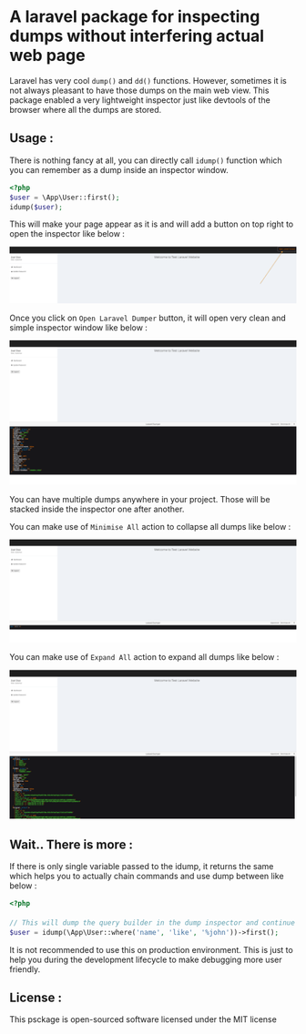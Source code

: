 # A laravel package for inspecting dumps without interfering actual web page

Laravel has very cool `dump()` and `dd()` functions. However, sometimes it is not always pleasant to have those dumps on the main web view. This package enabled a very lightweight inspector just like devtools of the browser where all the dumps are stored.

## Usage : 

There is nothing fancy at all, you can directly call `idump()` function which you can remember as a dump inside an inspector window.

~~~php
<?php
$user = \App\User::first();
idump($user);
~~~

This will make your page appear as it is and will add a button on top right to open the inspector like below : 

<p align="center">
    <img alt="Closed Laravel Dumper" src="images/Closed.png">
</p>

Once you click on `Open Laravel Dumper` button, it will open very clean and simple inspector window like below : 

<p align="center">
    <img alt="Closed Laravel Dumper" src="images/Opened.png">
</p>

You can have multiple dumps anywhere in your project. Those will be stacked inside the inspector one after another.

You can make use of `Minimise All` action to collapse all dumps like below :

<p align="center">
    <img alt="Closed Laravel Dumper" src="images/Minimised.png">
</p>

You can make use of `Expand All` action to expand all dumps like below :

<p align="center">
    <img alt="Closed Laravel Dumper" src="images/Expanded.png">
</p>

## Wait.. There is more :

If there is only single variable passed to the idump, it returns the same which helps you to actually chain commands and use dump between like below : 

~~~php
<?php 

// This will dump the query builder in the dump inspector and continue the first operation
$user = idump(\App\User::where('name', 'like', '%john'))->first();
~~~

It is not recommended to use this on production environment. This is just to help you during the development lifecycle to make debugging more user friendly.
## License : 

This psckage is open-sourced software licensed under the MIT license
